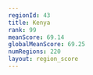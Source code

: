```yaml
---
regionId: 43
title: Kenya
rank: 99
meanScore: 69.14
globalMeanScore: 69.25
numRegions: 220
layout: region_score
---
```

